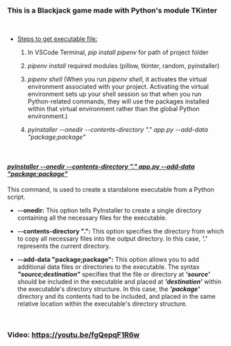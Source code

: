### This is a Blackjack game made with Python's module TKinter
<br/>

- <ins>Steps to get executable file:</ins>
  
  1.   In VSCode Terminal, _pip install pipenv_ for path of project folder
    
  2.   _pipenv install_ required modules (pillow, tkinter, random, pyinstaller)
    
  3.   _pipenv shell_ (When you run _pipenv shell_, it activates the virtual environment associated with your project. Activating the virtual environment sets up your shell session so that when you run Python-related commands, they will use the packages installed within that virtual environment rather than the global Python environment.)
  
  4.  _pyinstaller --onedir --contents-directory "." app.py --add-data "package;package"_

<br/>

#### <ins>_pyinstaller --onedir --contents-directory "." app.py --add-data "package;package"_</ins>


This command, is used to create a standalone executable from a Python script.

- **--onedir:**  This option tells PyInstaller to create a single directory containing all the necessary files for the executable.

- **--contents-directory ".":**  This option specifies the directory from which to copy all necessary files into the output directory. In this case, ***'.'*** represents the current directory.

- **--add-data "package;package":**  This option allows you to add additional data files or directories to the executable. The syntax ***"source;destination"*** specifies that the file or directory at ***'source'*** should be included in the executable and placed at ***'destination'*** within the executable's directory structure. In this case, the ***'package'*** directory and its contents had to be included, and placed in the same relative location within the executable's directory structure.

<br/>

### Video: https://youtu.be/fgQepqF1R6w

